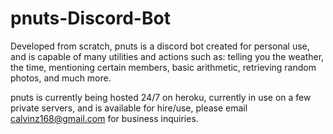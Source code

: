 # pnuts-Discord-Bot
Developed from scratch, pnuts is a discord bot created for personal use, and is capable of many utilities and actions such as: telling you the weather, the time, mentioning certain members, basic arithmetic, retrieving random photos, and much more.

pnuts is currently being hosted 24/7 on heroku, currently in use on a few private servers, and is available for hire/use, please email calvinz168@gmail.com for business inquiries.












